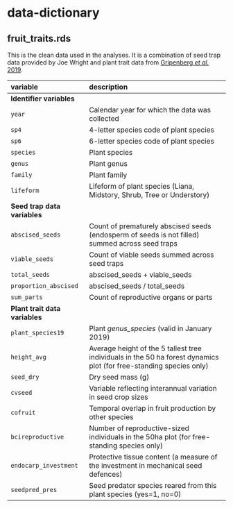 # data-dictionary

## fruit_traits.rds
This is the clean data used in the analyses. It is a combination of seed trap data provided by Joe Wright and plant trait data from [Gripenberg _et al._ 2019](https://doi.org/10.1111/ele.13359).

| variable | description |
|:---------|:------------|
| **Identifier variables** | |
| `year` | Calendar year for which the data was collected |
| `sp4` | 4-letter species code of plant species  |
| `sp6` | 6-letter species code of plant species  |
| `species` | Plant species |
| `genus` | Plant genus |
| `family` | Plant family |
| `lifeform` | Lifeform of plant species (Liana, Midstory, Shrub, Tree or Understory) |
| **Seed trap data variables** | |
| `abscised_seeds` | Count of prematurely abscised seeds (endosperm of seeds is not filled) summed across seed traps |
| `viable_seeds` | Count of viable seeds summed across seed traps |
| `total_seeds` | abscised_seeds + viable_seeds |
| `proportion_abscised` | abscised_seeds / total_seeds |
| `sum_parts` | Count of reproductive organs or parts |
| **Plant trait data variables** | |
| `plant_species19` | Plant *genus_species* (valid in January 2019) |
| `height_avg` | Average height of the 5 tallest tree individuals in the 50 ha forest dynamics plot (for free-standing species only) |
| `seed_dry` | Dry seed mass (g) |
| `cvseed` | Variable reflecting interannual variation in seed crop sizes |
| `cofruit` | Temporal overlap in fruit production by other species |
| `bcireproductive` | Number of reproductive-sized individuals in the 50ha plot (for free-standing species only) |
| `endocarp_investment` | Protective tissue content (a measure of the investment in mechanical seed defences) |
| `seedpred_pres` | Seed predator species reared from this plant species (yes=1, no=0) |